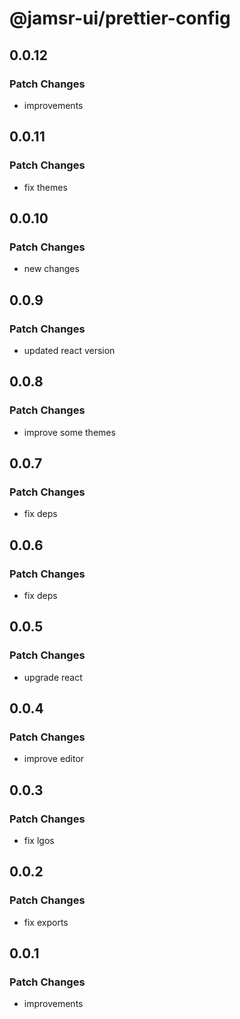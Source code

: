 # @jamsr-ui/prettier-config

## 0.0.12

### Patch Changes

- improvements

## 0.0.11

### Patch Changes

- fix themes

## 0.0.10

### Patch Changes

- new changes

## 0.0.9

### Patch Changes

- updated react version

## 0.0.8

### Patch Changes

- improve some themes

## 0.0.7

### Patch Changes

- fix deps

## 0.0.6

### Patch Changes

- fix deps

## 0.0.5

### Patch Changes

- upgrade react

## 0.0.4

### Patch Changes

- improve editor

## 0.0.3

### Patch Changes

- fix lgos

## 0.0.2

### Patch Changes

- fix exports

## 0.0.1

### Patch Changes

- improvements
